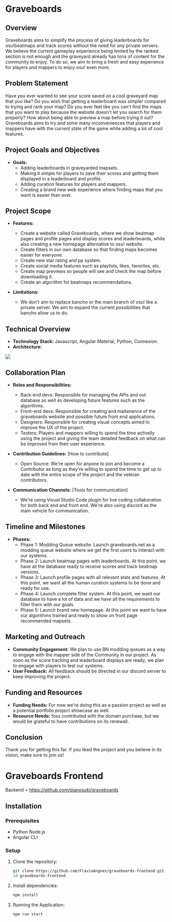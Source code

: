 # Graveboards

## Overview
Graveboards aims to simplify the process of giving leaderboards for osu!beatmaps and track scores without the need for any private servers. We believe the current gameplay experience being limited by the ranked section is not enough and the graveyard already has tons of content for the community to enjoy. To do so, we aim to bring a fresh and easy experience for players and mappers to enjoy osu! even more. 

## Problem Statement
Have you ever wanted to see your score saved on a cool graveyard map that you like? Do you wish that getting a leaderboard was simpler compared to trying and rank your map? Do you ever feel like you can't find the maps that you want to play because the website doesn't let you search for them properly? How about being able to preview a map before trying it out? Graveboards aims to try and solve many inconveniences that players and mappers have with the current state of the game while adding a lot of cool features. 

## Project Goals and Objectives
- **Goals:**
  - Adding leaderboards in graveyarded mapsets.
  - Making it simple for players to save their scores and getting them displayed in a leaderboard and profile.
  - Adding curation features for players and mappers.
  - Creating a brand new web experience where finding maps that you want is easier than ever.

## Project Scope
- **Features:**
  - Create a website called Graveboards, where we show beatmap pages and profile pages and display scores and leaderboards, while also creating a new homepage alternative to osu! website.
  - Create filters in our own database so that finding maps becomes easier for everyone.
  - Create new star rating and pp system.
  - Create social media features such as playlists, likes, favorites, etc.
  - Create map previews so people will see and check the map before downloading it.
  - Create an algorithm for beatmaps recommendations.

- **Limitations:**
  - We don't aim to replace bancho or the main branch of osu! like a private server. We aim to expand the current possibilities that bancho allow us to do.

## Technical Overview
- **Technology Stack:** Javascript, Angular Material, Python, Connexion.
- **Architecture:**

![](http://a.pianosuki.com/u/Graveboards_v1-1.drawio.png)

## Collaboration Plan
- **Roles and Responsibilities:**
  - Back-end devs: Responsible for managing the APIs and out database as well as developing future features such as the algorithms.
  - Front-end devs: Responsible for creating and maitanence of the graveboards website and possible future front end applications.
  - Designers: Responsible for creating visual concepts aimed to improve the UX of the project.
  - Testers: Players and mappers willing to spend the time activelly using the project and giving the team detailed feedback on what can be improved from their user experience.

- **Contribution Guidelines:** [How to contribute]
  - Open Source: We're open for anyone to join and become a Contributor as long as they're willing to spend the time to get up to date with the entire scope of the project and the veteran contributors.

- **Communication Channels:** [Tools for communication]
  - We're using Visual Studio Code plugin for live coding collaboration for both back end and front end. We're also using discord as the main vehicle for communication.

## Timeline and Milestones
- **Phases:**
  - Phase 1: Modding Queue website. Launch graveboards.net as a modding queue website where we get the first users to Interact with our systems.
  - Phase 2: Launch beatmap pages with leaderboards. At this point, we have all the database ready to receive scores and track beatmap versions.
  - Phase 3: Launch profile pages with all relevant stats and features. At this point, we want all the human curation systems to be done and ready for use.
  - Phase 4: Launch complete filter system. At this point, we want our database to have a lot of data and we have all the requirements to filter them with our goals.
  - Phase 5: Launch brand new homepage. At this point we want to have our algorithms trained and ready to show on front page recommended mapsets.

## Marketing and Outreach
- **Community Engagement:** We plan to use BN modding queues as a way to engage with the mapper side of the Community in our project. As soon as the score tracking and leaderboard displays are ready, we plan to engage with players to test our systems.
- **User Feedback:** All feedback should be directed in our discord server to keep improving the project.

## Funding and Resources
- **Funding Needs:** For now we're doing this as a passion project as well as a potential portfolio project showcase as well.
- **Resource Needs:** foss contributed with the domain purchase, but we would be grateful to have contributions on its renewall.

## Conclusion
Thank you for getting this far. If you liked the project and you believe in its vision, make sure to join us!

# Graveboards Frontend

Backend = https://github.com/pianosuki/graveboards

## Installation

### Prerequisites

- Python Node.js
- Angular CLI

### Setup

1. Clone the repository:
    ```bash
    git clone https://github.com/FlavioAngnes/graveboards-frontend.git
    cd graveboards-frontend
    ```

2. Install dependencies:
    ```bash
    npm install
    ```

3. Running the Application:
    ```bash
    npm run start
    ```

